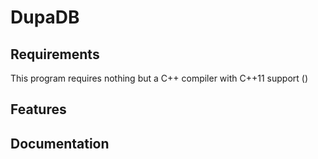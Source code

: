 DupaDB
======

Requirements
------------

This program requires nothing but a C++ compiler with C++11 support ()


Features
--------

Documentation
-------------
